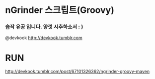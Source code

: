 # nGrinder 스크립트(Groovy) 
### 습작 유공 입니다. 양껏 시추하소서 : )

@devkook
http://devkook.tumblr.com

# RUN
http://devkook.tumblr.com/post/67101326362/ngrinder-groovy-maven
